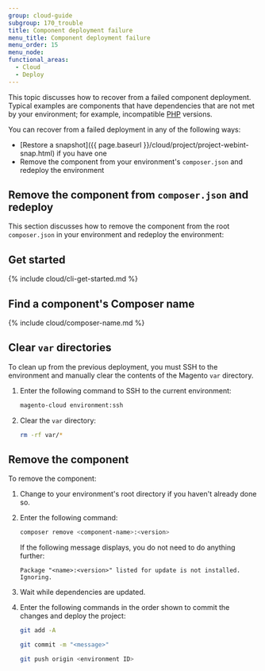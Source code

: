 ```yaml
---
group: cloud-guide
subgroup: 170_trouble
title: Component deployment failure
menu_title: Component deployment failure
menu_order: 15
menu_node:
functional_areas:
  - Cloud
  - Deploy
---
```


This topic discusses how to recover from a failed component deployment. Typical examples are components that have dependencies that are not met by your environment; for example, incompatible [PHP](https://glossary.magento.com/php) versions.

You can recover from a failed deployment in any of the following ways:

*   [Restore a snapshot]({{ page.baseurl }}/cloud/project/project-webint-snap.html) if you have one
*   Remove the component from your environment's `composer.json` and redeploy the environment

## Remove the component from `composer.json` and redeploy

This section discusses how to remove the component from the root `composer.json` in your environment and redeploy the environment:

## Get started

{% include cloud/cli-get-started.md %}

## Find a component's Composer name

{% include cloud/composer-name.md %}

## Clear `var` directories

To clean up from the previous deployment, you must SSH to the environment and manually clear the contents of the Magento `var` directory.

1. Enter the following command to SSH to the current environment:

   ```bash
   magento-cloud environment:ssh
   ```

1. Clear the `var` directory:

   ```bash
   rm -rf var/*
   ```

## Remove the component

To remove the component:

1. Change to your environment's root directory if you haven't already done so.
1. Enter the following command:

   ```bash
   composer remove <component-name>:<version>
   ```

   If the following message displays, you do not need to do anything further:

   ```terminal
   Package "<name>:<version>" listed for update is not installed. Ignoring.
   ```

1. Wait while dependencies are updated.
1. Enter the following commands in the order shown to commit the changes and deploy the project:

   ```bash
   git add -A
   ```

   ```bash
   git commit -m "<message>"
   ```

   ```bash
   git push origin <environment ID>
   ```
